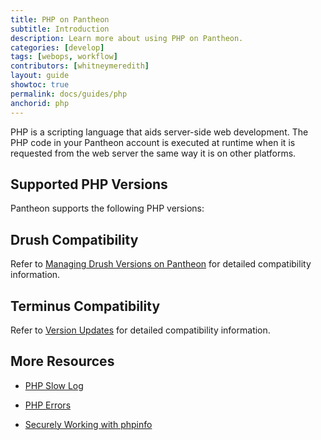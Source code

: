 ```yaml
---
title: PHP on Pantheon
subtitle: Introduction
description: Learn more about using PHP on Pantheon.
categories: [develop]
tags: [webops, workflow]
contributors: [whitneymeredith]
layout: guide
showtoc: true
permalink: docs/guides/php
anchorid: php
---
```


PHP is a scripting language that aids server-side web development. The PHP code in your Pantheon account is executed at runtime when it is requested from the web server the same way it is on other platforms.

## Supported PHP Versions

Pantheon supports the following PHP versions:

<Partial file="_php-versions.md" />

## Drush Compatibility

Refer to [Managing Drush Versions on Pantheon](/drush-versions) for detailed compatibility information.

## Terminus Compatibility

Refer to [Version Updates](/terminus/updates#php-version-compatibility-matrix) for detailed compatibility information.

## More Resources

- [PHP Slow Log](/guides/php/php-slow-log)

- [PHP Errors](/guides/php/php-errors)

- [Securely Working with phpinfo](/guides/secure-development/phpinfo)